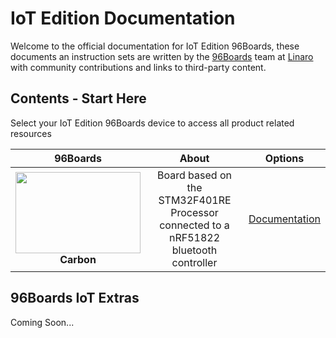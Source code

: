 # IoT Edition Documentation

Welcome to the official documentation for IoT Edition 96Boards, these documents an instruction sets are written by the [96Boards](https://www.96boards.org) team at [Linaro](http://www.linaro.org) with community contributions and links to third-party content.



## Contents - Start Here

Select your IoT Edition 96Boards device to access all product related resources

| 96Boards            | About              | Options              | 
|:-------------------:|:------------------:|:--------------------:|
| <img src="AdditionalDocs/Images/Carbon_Front_SD.png" data-canonical-src="AdditionalDocs/Images/Carbon_Front_SD.png" width="200" height="130" /><br> **Carbon** | Board based on the STM32F401RE Processor <br>connected to a nRF51822 bluetooth controller | [Documentation](Carbon/README.md)<br> |


## 96Boards IoT Extras

Coming Soon...
